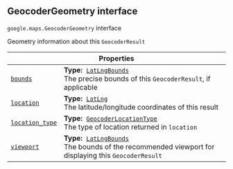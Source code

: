 
<devsite-heading text=" GeocoderGeometry interface" for="GeocoderGeometry" level="h2" link="" toc="" back-to-top=""><h2 id="GeocoderGeometry" is-upgraded="">GeocoderGeometry interface</h2></devsite-heading>
<p>
<code translate="no" dir="ltr"><span itemprop="path">google.maps</span>.<span itemprop="name">GeocoderGeometry</span></code>
interface
</p>
<p>Geometry information about this <code translate="no" dir="ltr">GeocoderResult</code></p>
<div class="devsite-table-wrapper"><table class="properties responsive" summary="interface GeocoderGeometry - Properties">
<thead>
<tr><th colspan="2">Properties</th>
</tr></thead>
<tbody>
<tr id="GeocoderGeometry.bounds">
<td itemprop="property"><code translate="no" dir="ltr"><a class="secret-link" href="#GeocoderGeometry.bounds"><span>bounds</span></a></code></td>
<td><div><strong>Type:</strong>&nbsp; <code translate="no" dir="ltr"><a href="LatLngBounds.md">LatLngBounds</a></code></div>
<div class="desc">The precise bounds of this <code translate="no" dir="ltr">GeocoderResult</code>, if applicable</div></td>
</tr>
<tr id="GeocoderGeometry.location">
<td itemprop="property"><code translate="no" dir="ltr"><a class="secret-link" href="#GeocoderGeometry.location"><span>location</span></a></code></td>
<td><div><strong>Type:</strong>&nbsp; <code translate="no" dir="ltr"><a href="LatLng.md">LatLng</a></code></div>
<div class="desc">The latitude/longitude coordinates of this result</div></td>
</tr>
<tr id="GeocoderGeometry.location_type">
<td itemprop="property"><code translate="no" dir="ltr"><a class="secret-link" href="#GeocoderGeometry.location_type"><span>location_type</span></a></code></td>
<td><div><strong>Type:</strong>&nbsp; <code translate="no" dir="ltr"><a href="GeocoderLocationType.md">GeocoderLocationType</a></code></div>
<div class="desc">The type of location returned in <code translate="no" dir="ltr">location</code></div></td>
</tr>
<tr id="GeocoderGeometry.viewport">
<td itemprop="property"><code translate="no" dir="ltr"><a class="secret-link" href="#GeocoderGeometry.viewport"><span>viewport</span></a></code></td>
<td><div><strong>Type:</strong>&nbsp; <code translate="no" dir="ltr"><a href="LatLngBounds.md">LatLngBounds</a></code></div>
<div class="desc">The bounds of the recommended viewport for displaying this <code translate="no" dir="ltr">GeocoderResult</code></div></td>
</tr>
</tbody>
</table></div>
